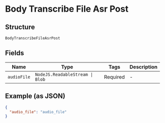 
# Body Transcribe File Asr Post

## Structure

`BodyTranscribeFileAsrPost`

## Fields

| Name | Type | Tags | Description |
|  --- | --- | --- | --- |
| `audioFile` | `NodeJS.ReadableStream \| Blob` | Required | - |

## Example (as JSON)

```json
{
  "audio_file": "audio_file"
}
```

